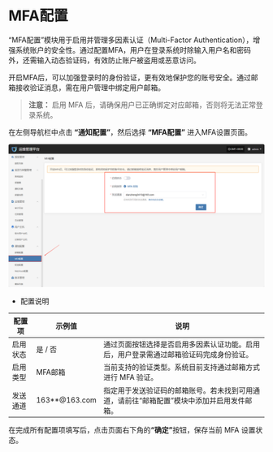 # MFA配置

“MFA配置”模块用于启用并管理多因素认证（Multi-Factor Authentication），增强系统账户的安全性。通过配置MFA，用户在登录系统时除输入用户名和密码外，还需输入动态验证码，有效防止账户被盗用或恶意访问。

开启MFA后，可以加强登录时的身份验证，更有效地保护您的账号安全。通过邮箱接收验证消息，需在用户管理中绑定用户邮箱。

> **注意：** 启用 MFA 后，请确保用户已正确绑定对应邮箱，否则将无法正常登录系统。

在左侧导航栏中点&#x51FB;**&#x20;“通知配置”**，然后选择 **“MFA配置”** 进入MFA设置页面。

![](./images/mfaconfiguration-1.png)

* 配置说明

| 配置项  | 示例值             | 说明                                             |
| ---- | --------------- | ---------------------------------------------- |
| 启用状态 | 是 / 否           | 通过页面按钮选择是否启用多因素认证功能。启用后，用户登录需通过邮箱验证码完成身份验证。    |
| 启用类型 | MFA邮箱           | 当前支持的验证类型。系统目前支持通过邮箱方式进行 MFA 验证。               |
| 发送通道 | 163\*\*@163.com | 指定用于发送验证码的邮箱账号。若未找到可用通道，请前往“邮箱配置”模块中添加并启用发件邮箱。 |

在完成所有配置项填写后，点击页面右下角&#x7684;**“确定”**&#x6309;钮，保存当前 MFA 设置状态。
